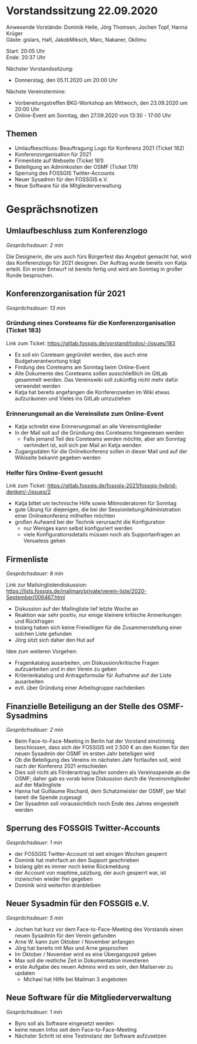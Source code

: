 # Vorstandssitzung 22.09.2020

Anwesende Vorstände: Dominik Helle, Jörg Thomsen, Jochen Topf, Hanna Krüger  
Gäste: gislars, Hafi, JakobMiksch, Marc, Nakaner, Okilimu

Start: 20:05 Uhr  
Ende: 20:37 Uhr

Nächster Vorstandssitzung:

- Donnerstag, den 05.11.2020 um 20:00 Uhr

Nächste Vereinstermine:

- Vorbereitungstreffen BKG-Workshop am Mittwoch, den 23.09.2020 um 20:00 Uhr 
- Online-Event am Sonntag, den 27.09.2020 von 13:30 - 17:00 Uhr

## Themen

- Umlaufbeschluss: Beauftragung Logo für Konferenz 2021 (Ticket 182)
- Konferenzorganisation für 2021
- Firmenliste auf Webseite (Ticket 161)
- Beteiligung an Adminkosten der OSMF (Ticket 179)
- Sperrung des FOSSGIS Twitter-Accounts 
- Neuer Sysadmin für den FOSSGIS e.V.
- Neue Software für die Mitgliederverwaltung

# Gesprächsnotizen

## Umlaufbeschluss zum Konferenzlogo

*Gesprächsdauer: 2 min*

Die Designerin, die uns auch fürs Bürgerfest das Angebot gemacht hat, wird das Konferenzlogo für 2021 designen. Der Auftrag wurde bereits von Katja erteilt. Ein erster Entwurf ist bereits fertig und wird am Sonntag in großer Runde besprochen.


## Konferenzorganisation für 2021

*Gesprächsdauer: 13 min*

### Gründung eines Coreteams für die Konferenzorganisation (Ticket 183)

Link zum Ticket: https://gitlab.fossgis.de/vorstand/todos/-/issues/183

- Es soll ein Coreteam gegründet werden, das auch eine Budgetverantwortung trägt
- Findung des Coreteams am Sonntag beim Online-Event
- Alle Dokumente des Coreteams sollen ausschließlich im GitLab gesammelt werden. Das Vereinswiki soll zukünftig nicht mehr dafür verwendet werden
- Katja hat bereits angefangen die Konferenzseiten im Wiki etwas aufzuräumen und Vieles ins GitLab umzuziehen

### Erinnerungsmail an die Vereinsliste zum Online-Event

- Katja schreibt eine Erinnerungsmail an alle Vereinsmitglieder
- In der Mail soll auf die Gründung des Coreteams hingewiesen werden
	- Falls jemand Teil des Coreteams werden möchte, aber am Sonntag verhindert ist, soll sich per Mail an Katja wenden
- Zugangsdaten für die Onlinekonferenz sollen in dieser Mail und auf der Wikiseite bekannt gegeben werden

### Helfer fürs Online-Event gesucht

Link zum Ticket: https://gitlab.fossgis.de/fossgis-2021/fossgis-hybrid-denken/-/issues/2

- Katja bittet um technische Hilfe sowie Mitmoderatoren für Sonntag
- gute Übung für diejenigen, die bei der Sessionleitung/Administration einer Onlinekonferenz mithelfen möchten
- großen Aufwand bei der Technik verursacht die Konfiguration
    - nur Weniges kann selbst konfiguriert werden
    - viele Konfigurationsdetails müssen noch als Supportanfragen an Venueless gehen

## Firmenliste

*Gesprächsdauer: 8 min*

Link zur Mailsinglistendiskussion: https://lists.fossgis.de/mailman/private/verein-liste/2020-September/006467.html

- Diskussion auf der Mailingliste lief letzte Woche an
- Reaktion war sehr positiv, nur einige kleinere kritische Anmerkungen und Rückfragen
- bislang haben sich keine Freiwilligen für die Zusammenstellung einer solchen Liste gefunden
- Jörg sitzt sich daher den Hut auf

Idee zum weiteren Vorgehen:

- Fragenkatalog ausarbeiten, um Diskussion/kritische Fragen aufzuarbeiten und in den Verein zu geben
- Kriterienkatalog und Antragsformular für Aufnahme auf der Liste ausarbeiten
- evtl. über Gründung einer Arbeitsgruppe nachdenken


## Finanzielle Beteiligung an der Stelle des OSMF-Sysadmins

*Gesprächsdauer: 2 min*

- Beim Face-to-Face-Meeting in Berlin hat der Vorstand einstimmig beschlossen, dass sich der FOSSGIS mit 2.500 € an den Kosten für den neuen Sysadmin der OSMF im ersten Jahr beteiligen wird
- Ob die Beteiligung des Vereins im nächsten Jahr fortlaufen soll, wird nach der Konferenz 2021 entschieden
- Dies soll nicht als Förderantrag laufen sondern als Vereinsspende an die OSMF; daher gab es vorab keine Diskussion durch die Vereinsmitglieder auf der Mailingliste
- Hanna hat Guillaume Rischard, dem Schatzmeister der OSMF, per Mail bereit die Spende zugesagt
- Der Sysadmin soll voraussichtlich noch Ende des Jahres eingestellt werden

## Sperrung des FOSSGIS Twitter-Accounts

*Gesprächsdauer: 1 min*

- der FOSSGIS Twitter-Account ist seit einigen Wochen gesperrt
- Dominik hat mehrfach an den Support geschrieben
- bislang gibt es immer noch keine Rückmeldung
- der Account von maptime_salzburg, der auch gesperrt war, ist inzwischen wieder frei gegeben
- Dominik wird weiterhin dranbleiben

## Neuer Sysadmin für den FOSSGIS e.V.

*Gesprächsdauer: 5 min*

- Jochen hat kurz vor dem Face-to-Face-Meeting des Vorstands einen neuen Sysadmin für den Verein gefunden
- Arne W. kann zum Oktober / November anfangen
- Jörg hat bereits mit Max und Arne gesprochen
- Im Oktober / November wird es eine Übergangszeit geben
- Max soll die restliche Zeit in Dokumentation investieren
- erste  Aufgabe des neuen Admins wird es sein, den Mailserver zu updaten
	- Michael hat Hilfe bei Mailman 3 angeboten
        
## Neue Software für die Mitgliederverwaltung

*Gesprächsdauer: 1 min*

- Byro soll als Software eingesetzt werden
- keine neuen Infos seit dem Face-to-Face-Meeting
- Nächster Schritt ist eine Testinstanz der Software aufzusetzen
